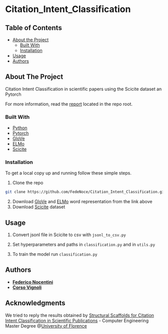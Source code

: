# Citation_Intent_Classification


## Table of Contents

* [About the Project](#about-the-project)
  * [Built With](#built-with)
  * [Installation](#installation)
* [Usage](#usage)
* [Authors](#authors)



## About The Project


Citation Intent Classification in scientific papers using the Scicite dataset an Pytorch

For more information, read the [report](report.pdf) located in the repo
root.

### Built With

* [Python](https://www.python.org/)
* [Pytorch](https://pytorch.org/)
* [GloVe](https://nlp.stanford.edu/projects/glove/)
* [ELMo](https://allenai.org/allennlp/software/elmo)
* [Scicite](https://s3-us-west-2.amazonaws.com/ai2-s2-research/scicite/scicite.tar.gz)





### Installation
To get a local copy up and running follow these simple steps.

1. Clone the repo
```sh
git clone https://github.com/FedeNoce/Citation_Intent_Classification.git
```
2. Download [GloVe](https://nlp.stanford.edu/projects/glove/) and [ELMo](https://allenai.org/allennlp/software/elmo) word representation from the link above
3. Download [Scicite](https://s3-us-west-2.amazonaws.com/ai2-s2-research/scicite/scicite.tar.gz) dataset


## Usage

1. Convert jsonl file in Scicite to csv with ```jsonl_to_csv.py```

1. Set hyperparameters and paths in ```classification.py``` and in ```utils.py```

2. To train the model run ```classification.py```

## Authors

* [**Federico Nocentini**](https://github.com/FedeNoce)
* [**Corso Vignoli**](https://github.com/CVignoli)

## Acknowledgments
We tried to reply the results obtained by [Structural Scaffolds for Citation Intent Classification in Scientific Publications](https://arxiv.org/pdf/1904.01608.pdf) - Computer Engineering Master Degree @[University of Florence](https://www.unifi.it/changelang-eng.html)


